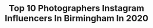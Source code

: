 ---
title: Top 10 Photographers Instagram Influencers In Birmingham In 2020
description: >-
  Find top photographers Instagram influencers in Birmingham in 2020. Most popular hashtags: #uk #birmingham #lovegreatbritain #ig.
platform: Instagram
profiles:
  - username: "iulia_david_photography"
    fullname: >-
      Iulia David
    location: "United Kingdom"
    followers: 66475
    engagement: 449
    commentsToLikes: 0.017919
    id: ck0u1vifey5140i19oyckvt3d
    verified: false
    hashtags: "#pink, #fashion, #makeupartist, #wewillbeatthis"
  - username: "cwrjets"
    fullname: >-
      Charlie | CWRjets
    location: "United Kingdom"
    followers: 2175
    engagement: 1502
    commentsToLikes: 0.077204
    id: ck8tc8fiyynos0j78p8j2wo7j
    verified: false
    hashtags: "#fullflapsfriday, #heathrowairport, #delta, #a330"
  - username: "mattleachphotography"
    fullname: >-
      Matt Leach
    location: "United Kingdom"
    followers: 18171
    engagement: 303
    commentsToLikes: 0.045814
    id: ck0w392g5s7380i19fkaiazc2
    verified: false
    hashtags: "#cowboy, #magazine, #maxmara, #stylish"
  - username: "kareema_i"
    fullname: >-
      Kareema Ismail
    location: "United Kingdom"
    followers: 15944
    engagement: 194
    commentsToLikes: 0.023411
    id: ck6tm41i2757g0j711tylfat0
    verified: false
    hashtags: "#allahumabarik, #weddingphotography, #asianbridal, #allahumabarik"
  - username: "shi_tang"
    fullname: >-
      Shi Tang
    location: "United Kingdom"
    followers: 17607
    engagement: 735
    commentsToLikes: 0.004280
    id: ck5q4cafdojsv0i11dcihg9np
    verified: false
    hashtags: "#bwfworldtourfinals, #sanjose, #retirement, #london"
  - username: "r.o.b.i.n_s.i.n.g.h"
    fullname: >-
      Robin Singh | Photographer 🇬🇧
    location: "United Kingdom"
    followers: 19844
    engagement: 375
    commentsToLikes: 0.018874
    id: ck135x0hd3nzi0i19yf926xul
    verified: false
    hashtags: "#unitedkingdom, #iamjobansandhu, #londonblogger, #sikhturban"
  - username: "billy.redden"
    fullname: >-
      Billy Redden
    location: "United Kingdom"
    followers: 12709
    engagement: 584
    commentsToLikes: 0.049973
    id: ck0ud09s6hzys0i19iemnnt8z
    verified: false
    hashtags: "#birminghamgram, #yourbritain, #welivetoexplore, #visitengland"
  - username: "hassaan.bari"
    fullname: >-
      
    location: "United Kingdom"
    followers: 5189
    engagement: 855
    commentsToLikes: 0.036919
    id: ck6tnh5kv9tup0j71xr53uai7
    verified: false
    hashtags: "#creative, #birminghamuk, #iluvbrum, #islamic"
  - username: "jaybirminghamphotography"
    fullname: >-
      Jay Birmingham
    location: "United Kingdom"
    followers: 3061
    engagement: 1542
    commentsToLikes: 0.041816
    id: ck5hmvo5mmphq0i11d2vu5vks
    verified: false
    hashtags: "#eastanglia, #hiddenscotland, #renegade, #earthpix"
  - username: "tomh.p"
    fullname: >-
      Tom Hooper
    location: "United Kingdom"
    followers: 41542
    engagement: 268
    commentsToLikes: 0.011992
    id: ck14in0zqg7eq0i1945tyatyk
    verified: false
    hashtags: "#dbssuperleggera, #pagani, #zagato, #r8spyder"
---